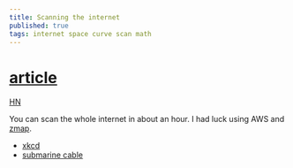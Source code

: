 ```yaml
---
title: Scanning the internet
published: true
tags: internet space curve scan math
---
```

# [article](https://blog.benjojo.co.uk/post/scan-ping-the-internet-hilbert-curve)

[HN](https://news.ycombinator.com/item?id=16890274)

You can scan the whole internet in about an hour. I had luck using AWS and [zmap](https://github.com/zmap/zmap).

- [xkcd](https://www.xkcd.com/195/)
- [submarine cable](https://globe.gl/example/submarine-cables/)
